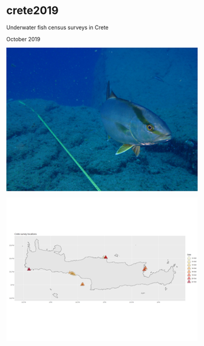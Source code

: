 # crete2019

Underwater fish census surveys in Crete


October 2019

![](SeriolaDumerili.JPG)


![](Crete_locations.png)


